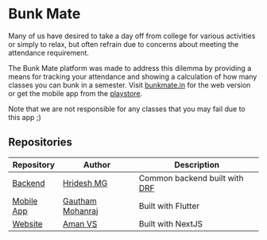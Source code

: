 # Bunk Mate
Many of us have desired to take a day off from college for various activities or simply to relax, but often refrain due to concerns about meeting the attendance requirement. 

The Bunk Mate platform was made to address this dilemma by providing a means for tracking your attendance and showing a calculation of how many classes you can bunk in a semester. Visit [bunkmate.in](https://www.bunkmate.in/) for the web version or get the mobile app from the [playstore](https://play.google.com/store/apps/details?id=college.bunkmate).

Note that we are not responsible for any classes that you may fail due to this app ;)

## Repositories
| Repository  | Author | Description | 
| ------------- | -------------- |------------ |
| [Backend](https://github.com/Bunk-Mate/backend)  |[Hridesh MG](https://github.com/hrideshmg)| Common backend built with [DRF](https://www.django-rest-framework.org/)  |
| [Mobile App](https://github.com/Bunk-Mate/Mobile-App)  | [Gautham Mohanraj](https://github.com/angrezichatterbox) | Built with Flutter  |
| [Website](https://github.com/Bunk-Mate/Website)  | [Aman VS](https://github.com/amansxcalibur) |Built with NextJS  |
